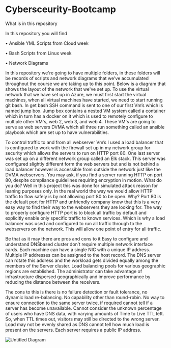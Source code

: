 # Cybersceurity-Bootcamp

What is in this repository 

In this repository you will find 

•	Ansible YML Scripts from Cloud week

•	Bash Scripts from Linux week

•	Network Diagrams

In this repository we're going to have multiple folders, in these folders will be records of scripts and network diagrams that we've accumulated throughout the course we are taking up to this point. Below is a diagram that shows the layout of the network that we've set up.
To use the virtual network that we have set up in Azure, we must first start the virtual machines, when all virtual machines have started, we need to start running git bash. In get bash SSH command is sent to one of our first Vm’s which is named jump box. Jump box contains a nested VM system called a container which in turn has a docker on it which is used to remotely configure to multiple other VM's, web 2, web 3, and web 4. These VM's are going to serve as web servers DVMA which all three run something called an ansible playbook which are set up to have vulnerabilities. 

To control traffic to and from all webserver Vm’s I used a load balancer that is configured to work with the firewall set up in my network group for security which allows the servers to run on HTTP port 80. One last server was set up on a different network group called an Elk stack. This server was configured slightly different form the web servers but and is not behind a load balancer however is accessible from outside the network just like the DVMA webservers. 
You may ask, if you find a server running HTTP on port 80, despite compliance guidelines requiring encryption in motion. What do you do? Well in this project this was done for simulated attack reason for leaning purposes only. In the real world the way we would allow HTTP traffic to flow safely is by not allowing port 80 to be open. Why? Port 80 is the default port for HTTP and unfriendly company know that this is a very easy way to find their way to the webservers they are looking for. The way to properly configure HTTP port is to block all traffic by default and explicitly enable only specific traffic to known services. Which is why a load balancer was used and configured to run all traffic through to the webservers on the network. This will allow one point of entry for all traffic.

Be that as it may there are pros and cons to it Easy to configure and understand DNSbased cluster don’t require multiple network interface cards. Each machine can have a single NIC with a unique IP address. Multiple IP addresses can be assigned to the host record. The DNS server can rotate this address and the workload gets divided equally among the members of the Server cluster. Load balancing pools for various geographic regions are established. The administrator can take advantage of infrastructure dispersed geographically and improve performance by reducing the distance between the receivers.

The cons to this is there is no failure detection or fault tolerance, no dynamic load re-balancing. No capability other than round-robin. No way to ensure connection to the same server twice, if required cannot tell if a server has become unavailable. Cannot consider the unknown percentage of users who have DNS data, with varying amounts of Time to Live TTL left. So, when TTL times out, visitors may still be directed to the wrong server. Load may not be evenly shared as DNS cannot tell how much load is present on the servers. Each server requires a public IP address.


![Untitled Diagram](https://user-images.githubusercontent.com/91102756/134803928-779fbee9-17fc-4198-8882-c8f5683e0bfc.jpg)
